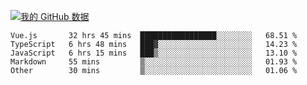 [![我的 GitHub 数据](https://github-readme-stats.vercel.app/api?username=unbrain&?theme=dark)]()

<!--START_SECTION:waka-->
```text
Vue.js       32 hrs 45 mins  █████████████████░░░░░░░░   68.51 % 
TypeScript   6 hrs 48 mins   ███▓░░░░░░░░░░░░░░░░░░░░░   14.23 % 
JavaScript   6 hrs 15 mins   ███▒░░░░░░░░░░░░░░░░░░░░░   13.10 % 
Markdown     55 mins         ▒░░░░░░░░░░░░░░░░░░░░░░░░   01.93 % 
Other        30 mins         ▒░░░░░░░░░░░░░░░░░░░░░░░░   01.06 % 
```
<!--END_SECTION:waka-->
